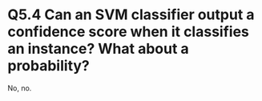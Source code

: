 # Q5.4 Can an SVM classifier output a confidence score when it classifies an instance? What about a probability?

No, no.
